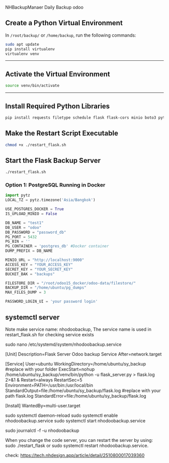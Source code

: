 NHBackupManaer
Daily Backup odoo

## Create a Python Virtual Environment

In `/root/backup/` or `/home/backup`, run the following commands:

```bash
sudo apt update
pip install virtualenv
virtualenv venv
```

---

## Activate the Virtual Environment

```bash
source venv/bin/activate
```

---

## Install Required Python Libraries

```bash
pip install requests filetype schedule flask flask-cors minio boto3 pytz psutil
```
## Make the Restart Script Executable

```bash
chmod +x ./restart_flask.sh
```

## Start the Flask Backup Server

```bash
./restart_flask.sh
```


### Option 1: PostgreSQL Running in Docker

```python
import pytz
LOCAL_TZ = pytz.timezone('Asia/Bangkok')

USE_POSTGRES_DOCKER = True
IS_UPLOAD_MINIO = False

DB_NAME = "test1"
DB_USER = "odoo"
DB_PASSWORD = "password_db"
PG_PORT = 5432
PG_BIN = ''
PG_CONTAINER = 'postgres_db' #Docker container
DUMP_PREFIX = DB_NAME

MINIO_URL = "http://localhost:9000"
ACCESS_KEY = "YOUR_ACCESS_KEY"
SECRET_KEY = "YOUR_SECRET_KEY"
BUCKET_BAK = "backups"

FILESTORE_DIR = "/root/odoo15_docker/odoo-data/filestore/"
BACKUP_DIR = "/home/ubuntu/pg_dumps"
MAX_FILES_DUMP = 3

PASSWORD_LOGIN_UI = 'your password login'
```



## systemctl server
Note make service name: nhodoobackup, The service name is used in restart_flask.sh for checking service exists

sudo nano /etc/systemd/system/nhodoobackup.service

[Unit]
Description=Flask Server Odoo backup Service
After=network.target

[Service]
User=ubuntu
WorkingDirectory=/home/ubuntu/sy_backup #replace with your folder
ExecStart=nohup /home/ubuntu/sy_backup/venv/bin/python -u flask_server.py > flask.log 2>&1 & 
Restart=always
RestartSec=5
Environment=PATH=/usr/bin:/usr/local/bin
StandardOutput=file:/home/ubuntu/sy_backup/flask.log #replace with your path flask.log
StandardError=file:/home/ubuntu/sy_backup/flask.log


[Install]
WantedBy=multi-user.target


sudo systemctl daemon-reload
sudo systemctl enable nhodoobackup.service
sudo systemctl start nhodoobackup.service


sudo journalctl -f  -u  nhodoobackup

When you change the code server, you can restart the server by using: sudo ./restart_flask or sudo systemctl restart nhodoobackup.service.



check: https://tech.nhdesign.app/article/detail/2510800017039360



